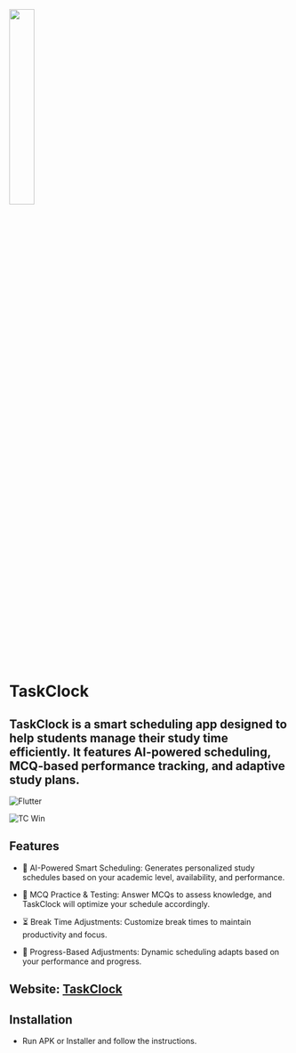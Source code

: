 <img src="https://github.com/user-attachments/assets/8e80fda9-8162-4f5f-a764-15f2f2d4db37" width=30% height=30%>

# TaskClock

## TaskClock is a smart scheduling app designed to help students manage their study time efficiently. It features AI-powered scheduling, MCQ-based performance tracking, and adaptive study plans.
![Flutter](https://img.shields.io/badge/Flutter-%2302569B.svg?style=for-the-badge&logo=Flutter&logoColor=white)

![TC Win](https://github.com/user-attachments/assets/78e7afb0-b7f4-43e5-af9c-f13462e857b3)

## Features

- 📅 AI-Powered Smart Scheduling: Generates personalized study schedules based on your academic level, availability, and performance.

- 🧠 MCQ Practice & Testing: Answer MCQs to assess knowledge, and TaskClock will optimize your schedule accordingly.

- ⏳ Break Time Adjustments: Customize break times to maintain productivity and focus.

- 🔄 Progress-Based Adjustments: Dynamic scheduling adapts based on your performance and progress.

## Website: [TaskClock](https://eth4nplays.wixstudio.com/taskclock/)

## Installation

- Run APK or Installer and follow the instructions.
